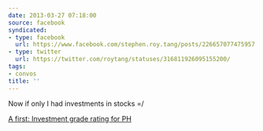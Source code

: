 ```yaml
---
date: 2013-03-27 07:18:00
source: facebook
syndicated:
- type: facebook
  url: https://www.facebook.com/stephen.roy.tang/posts/226657077475957
- type: twitter
  url: https://twitter.com/roytang/statuses/316811926095155200/
tags:
- convos
title: ''
---
```


Now if only I had investments in stocks =/ 

[A first: Investment grade rating for PH](http://www.rappler.com/business/economy-watch/24936-a-first-investment-grade-rating-for-ph)